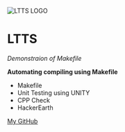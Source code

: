 ![LTTS LOGO](https://th.bing.com/th/id/OIP.ljlc-F5LTH0U_cD9OAQBgQHaCw?pid=ImgDet&rs=1)

# LTTS

_Demonstraion of Makefile_

**Automating compiling using Makefile**

* Makefile
* Unit Testing using UNITY
* CPP Check
* HackerEarth

[My GitHub](https://github.com/navaneeth2324)

